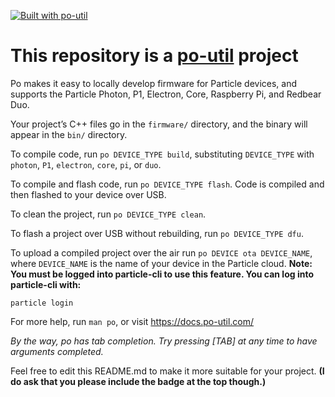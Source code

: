 [![Built with po-util](https://rawgit.com/nrobinson2000/po-util/master/images/built-with-po-util.svg)](https://po-util.com)

# This repository is a [po-util](https://po-util.com) project

Po makes it easy to locally develop firmware for Particle devices, and supports the Particle Photon, P1, Electron, Core, Raspberry Pi, and Redbear Duo.

Your project’s C++ files go in the `firmware/` directory, and the binary will appear in the `bin/` directory.

To compile code, run `po DEVICE_TYPE build`, substituting `DEVICE_TYPE` with `photon`, `P1`, `electron`, `core`, `pi`, or `duo`.

To compile and flash code, run `po DEVICE_TYPE flash`. Code is compiled and then flashed to your device over USB.

To clean the project, run `po DEVICE_TYPE clean`.

To flash a project over USB without rebuilding, run `po DEVICE_TYPE dfu`.

To upload a compiled project over the air run `po DEVICE ota DEVICE_NAME`, where `DEVICE_NAME` is the name of your device in the Particle cloud. **Note: You must be logged into particle-cli to use this feature. You can log into particle-cli with:**

```
particle login
```

For more help, run `man po`, or visit <https://docs.po-util.com/>

*By the way, po has tab completion. Try pressing [TAB] at any time to have arguments completed.*

Feel free to edit this README.md to make it more suitable for your project. **(I do ask that you please include the badge at the top though.)**
